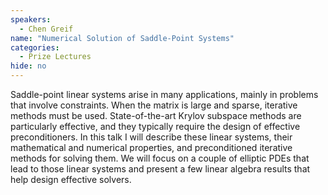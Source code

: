```yaml
---
speakers:
  - Chen Greif
name: "Numerical Solution of Saddle-Point Systems"
categories:
  - Prize Lectures
hide: no
---
```

Saddle-point linear systems arise in many applications, mainly in problems that involve constraints. When the matrix is large and sparse, iterative methods must be used. State-of-the-art Krylov subspace methods are particularly effective, and they typically require the design of effective preconditioners. In this talk I will describe these linear systems, their mathematical and numerical properties, and preconditioned iterative methods for solving them. We will focus on a couple of elliptic PDEs that lead to those linear systems and present a few linear algebra results that help design effective solvers.
